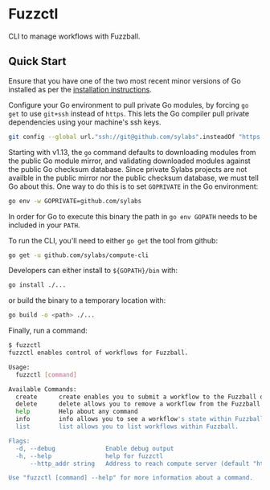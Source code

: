 # Fuzzctl

CLI to manage workflows with Fuzzball.

## Quick Start

Ensure that you have one of the two most recent minor versions of Go installed as per the [installation instructions](https://golang.org/doc/install).

Configure your Go environment to pull private Go modules, by forcing `go get` to use `git+ssh` instead of `https`. This lets the Go compiler pull private dependencies using your machine's ssh keys.

```sh
git config --global url."ssh://git@github.com/sylabs".insteadOf "https://github.com/sylabs"
```

Starting with v1.13, the `go` command defaults to downloading modules from the public Go module mirror, and validating downloaded modules against the public Go checksum database. Since private Sylabs projects are not availble in the public mirror nor the public checksum database, we must tell Go about this. One way to do this is to set `GOPRIVATE` in the Go environment:

```sh
go env -w GOPRIVATE=github.com/sylabs
```

In order for Go to execute this binary the path in `go env GOPATH` needs to be included in your `PATH`.

To run the CLI, you'll need to either `go get` the tool from github:

```sh
go get -u github.com/sylabs/compute-cli
```

Developers can either install to `${GOPATH}/bin` with:

```sh
go install ./...
```

or build the binary to a temporary location with:

```sh
go build -o <path> ./...
```

Finally, run a command:

```sh
$ fuzzctl
fuzzctl enables control of workflows for Fuzzball.

Usage:
  fuzzctl [command]

Available Commands:
  create      create enables you to submit a workflow to the Fuzzball queue.
  delete      delete allows you to remove a workflow from the Fuzzball queue.
  help        Help about any command
  info        info allows you to see a workflow's state within Fuzzball.
  list        list allows you to list workflows within Fuzzball.

Flags:
  -d, --debug              Enable debug output
  -h, --help               help for fuzzctl
      --http_addr string   Address to reach compute server (default "http://localhost:8080")

Use "fuzzctl [command] --help" for more information about a command.
```
